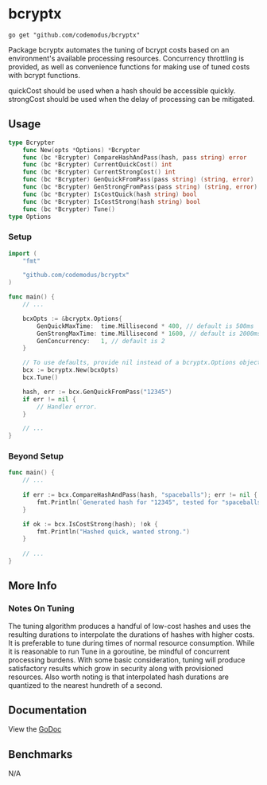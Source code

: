 # bcryptx

    go get "github.com/codemodus/bcryptx"

Package bcryptx automates the tuning of bcrypt costs based on an environment's 
available processing resources.  Concurrency throttling is provided, as well 
as convenience functions for making use of tuned costs with bcrypt functions.

quickCost should be used when a hash should be accessible quickly.  strongCost 
should be used when the delay of processing can be mitigated.

## Usage

```go
type Bcrypter
    func New(opts *Options) *Bcrypter
    func (bc *Bcrypter) CompareHashAndPass(hash, pass string) error
    func (bc *Bcrypter) CurrentQuickCost() int
    func (bc *Bcrypter) CurrentStrongCost() int
    func (bc *Bcrypter) GenQuickFromPass(pass string) (string, error)
    func (bc *Bcrypter) GenStrongFromPass(pass string) (string, error)
    func (bc *Bcrypter) IsCostQuick(hash string) bool
    func (bc *Bcrypter) IsCostStrong(hash string) bool
    func (bc *Bcrypter) Tune()
type Options
```

### Setup

```go
import (
    "fmt"

    "github.com/codemodus/bcryptx"
)

func main() {
    // ...

    bcxOpts := &bcryptx.Options{
        GenQuickMaxTime:  time.Millisecond * 400, // default is 500ms
        GenStrongMaxTime: time.Millisecond * 1600, // default is 2000ms
        GenConcurrency:   1, // default is 2
    }

    // To use defaults, provide nil instead of a bcryptx.Options object.
    bcx := bcryptx.New(bcxOpts)
    bcx.Tune()

    hash, err := bcx.GenQuickFromPass("12345")
    if err != nil {
        // Handler error.
    }

    // ...
}
```

### Beyond Setup
```go
func main() {
    // ...
    
    if err := bcx.CompareHashAndPass(hash, "spaceballs"); err != nil {
        fmt.Println(`Generated hash for "12345", tested for "spaceballs".`)
    }

    if ok := bcx.IsCostStrong(hash); !ok {
        fmt.Println("Hashed quick, wanted strong.")
    }
    
    // ...
}
```

## More Info

### Notes On Tuning

The tuning algorithm produces a handful of low-cost hashes and uses the 
resulting durations to interpolate the durations of hashes with higher costs.  
It is preferable to tune during times of normal resource consumption.  While it 
is reasonable to run Tune in a goroutine, be mindful of concurrent processing 
burdens.  With some basic consideration, tuning will produce satisfactory 
results which grow in security along with provisioned resources.  Also worth 
noting is that interpolated hash durations are quantized to the nearest 
hundreth of a second.

## Documentation

View the [GoDoc](http://godoc.org/github.com/codemodus/bcryptx)

## Benchmarks

N/A
